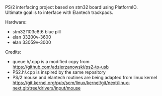 PS/2 interfacing project based on stm32 board using PlatformIO.  
Ultimate goal is to interface with Elantech trackpads.

Hardware:
* stm32f103c8t6 blue pill
* elan 33200v-3600
* elan 33059v-3000

Credits:
* queue.h/.cpp is a modified copy from https://github.com/adzierzanowski/ps2-to-usb
* PS2.h/.cpp is inspired by the same repository
* PS/2 mouse and elantech routines are being adapted from linux kernel  
  https://git.kernel.org/pub/scm/linux/kernel/git/next/linux-next.git/tree/drivers/input/mouse
